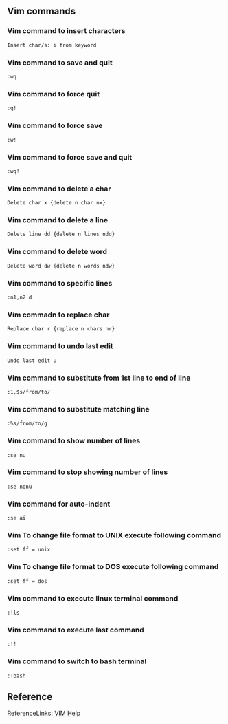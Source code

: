 ## Vim commands

### Vim command to insert characters

```vim
Insert char/s: i from keyword 
```

### Vim command to save and quit

```vim
:wq
```

### Vim command to force quit

```vim
:q!
```
### Vim command to force save

```vim
:w!
```
### Vim command to force save and quit

```vim
:wq!
```

### Vim command to delete a char
```vim
Delete char x {delete n char nx}
```

### Vim command to delete a line
```vim
Delete line dd {delete n lines ndd} 
```

### Vim command to delete word
```vim
Delete word dw {delete n words ndw}
```

### Vim command to specific lines
```vim
:n1,n2 d
```

### Vim commadn to replace char
```vim
Replace char r {replace n chars nr} 
```

### Vim command to undo last edit
```vim
Undo last edit u
```

### Vim command to substitute from 1st line to end of line
```vim
:1,$s/from/to/
```

### Vim command to substitute matching line
```vim
:%s/from/to/g
```

### Vim command to show number of lines
```vim
:se nu
```

### Vim command to stop showing number of lines
```vim
:se nonu
```

### Vim command for auto-indent
```vim
:se ai
```

### Vim To change file format to UNIX execute following command
```vim
:set ff = unix
```


### Vim To change file format to DOS execute following command
```vim
:set ff = dos
```

### Vim command to execute linux terminal command
```vim
:!ls
```

### Vim command to execute last command
```vim
:!!
```

### Vim command to switch to bash terminal
```vim
:!bash
```

## Reference

ReferenceLinks: [VIM Help](https://github.com/hemanth22/lessonslearnt/blob/main/docs/viHelp.pdf)  
